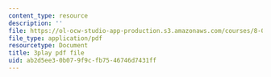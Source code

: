 ```yaml
---
content_type: resource
description: ''
file: https://ol-ocw-studio-app-production.s3.amazonaws.com/courses/8-05-quantum-physics-ii-fall-2013/ab2d5ee30b079f9cfb7546746d7431ff_AX9769eQV24.pdf
file_type: application/pdf
resourcetype: Document
title: 3play pdf file
uid: ab2d5ee3-0b07-9f9c-fb75-46746d7431ff
---
```

